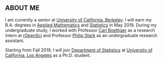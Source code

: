 ## ABOUT ME

I am currently a senior at [University of California, Berkeley](https://www.berkeley.edu/). I will earn my B.A. degrees in [Applied Mathematics](https://math.berkeley.edu/) and [Statistics](http://statistics.berkeley.edu/) in May 2019. During my undergraduate study, I worked with Professor [Carl Boettiger](https://www.carlboettiger.info/) as a research intern at [rOpenSci](https://ropensci.org/) and Professor [Philip Stark](https://www.stat.berkeley.edu/~stark/) as an undergraduate research assistant.

Starting from Fall 2019, I will join [Department of Statistics](http://statistics.ucla.edu/) at [University of California, Los Angeles](http://www.ucla.edu/) as a Ph.D. student.
